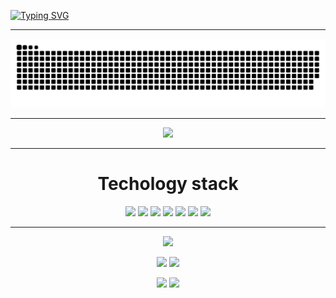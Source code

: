[![Typing SVG](https://readme-typing-svg.herokuapp.com?color=%2336BCF7&lines=Computer+science+student)](https://git.io/typing-svg)
___

<p align=center>
    <img src="https://github.com/LIIuko/LIIuko/blob/output/github-contribution-grid-snake-dark.svg"/>
</p>

___

<p align=center>
    <img src="https://github-readme-stats.vercel.app/api/top-langs/?username=traaaaaaader&layout=compact&theme=dark"/>
</p>
  
___
<h1 align=center>Techology stack</h1>

<p align=center>
  <img src="https://img.shields.io/badge/html5-%23E34F26.svg?style=for-the-badge&logo=html5&logoColor=white"/>
  <img src="https://img.shields.io/badge/css3-%231572B6.svg?style=for-the-badge&logo=css3&logoColor=white"/>
  <img src="https://img.shields.io/badge/javascript-%23323330.svg?style=for-the-badge&logo=javascript&logoColor=%23F7DF1E"/>
  <img src="https://img.shields.io/badge/typescript-%23007ACC.svg?style=for-the-badge&logo=typescript&logoColor=white"/>
  <img src="https://img.shields.io/badge/react-%2320232a.svg?style=for-the-badge&logo=react&logoColor=%2361DAFB"/>
  <img src="https://img.shields.io/badge/redux-%23593d88.svg?style=for-the-badge&logo=redux&logoColor=white"/>
  <img src="https://img.shields.io/badge/webstorm-143?style=for-the-badge&logo=webstorm&logoColor=white&color=black"/>
</p>

___

<p align=center>
  <img src="https://github-profile-summary-cards.vercel.app/api/cards/profile-details?username=traaaaaaader&theme=2077"/>
</p>
<p align=center>
  <img src="https://github-profile-summary-cards.vercel.app/api/cards/most-commit-language?username=traaaaaaader&theme=2077"/>
  <img src="https://github-profile-summary-cards.vercel.app/api/cards/repos-per-language?username=traaaaaaader&theme=2077"/>
</p>
<p align=center>
  <img src="https://github-profile-summary-cards.vercel.app/api/cards/stats?username=traaaaaaader&theme=2077"/>
  <img src="https://github-profile-summary-cards.vercel.app/api/cards/productive-time?username=traaaaaaader&theme=2077"/>
</p>
